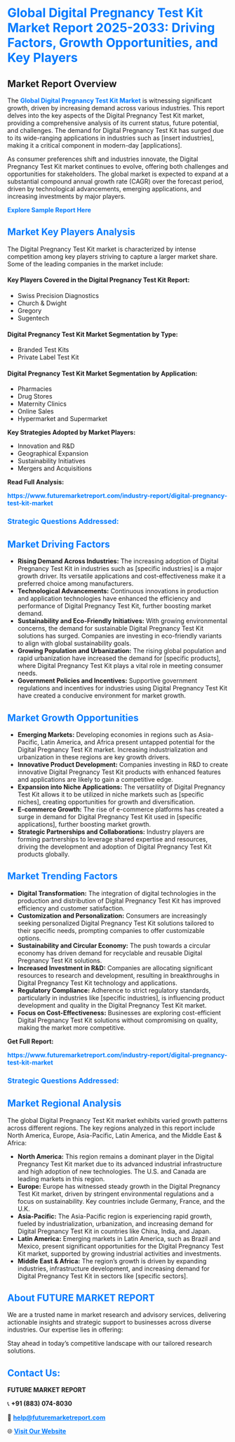 <h1 style="color: #007BFF;">Global Digital Pregnancy Test Kit Market Report 2025-2033: Driving Factors, Growth Opportunities, and Key Players</h1>

<section id="overview">
<h2>Market Report Overview</h2>
<p>The <a href="https://www.futuremarketreport.com/industry-report/digital-pregnancy-test-kit-market" style="color: #007BFF; text-decoration: none;"><strong>Global Digital Pregnancy Test Kit Market</strong></a> is witnessing significant growth, driven by increasing demand across various industries. This report delves into the key aspects of the Digital Pregnancy Test Kit market, providing a comprehensive analysis of its current status, future potential, and challenges. The demand for Digital Pregnancy Test Kit has surged due to its wide-ranging applications in industries such as [insert industries], making it a critical component in modern-day [applications].</p>
<p>As consumer preferences shift and industries innovate, the Digital Pregnancy Test Kit market continues to evolve, offering both challenges and opportunities for stakeholders. The global market is expected to expand at a substantial compound annual growth rate (CAGR) over the forecast period, driven by technological advancements, emerging applications, and increasing investments by major players.</p>
</section>

<section id="overview">
<p><a href="https://www.futuremarketreport.com/request-sample/reportId=54423" style="color: #007BFF; text-decoration: none;"><strong>Explore Sample Report Here</strong></a></p>
</section>

<section id="key-players">
<h2 style="color: #007BFF;">Market Key Players Analysis</h2>
<p>The Digital Pregnancy Test Kit market is characterized by intense competition among key players striving to capture a larger market share. Some of the leading companies in the market include:</p>
<h4>Key Players Covered in the Digital Pregnancy Test Kit Report:</h4>
<ul><li>Swiss Precision Diagnostics</li><li>Church &amp; Dwight</li><li>Gregory</li><li>Sugentech</li></ul>
<h4>Digital Pregnancy Test Kit Market Segmentation by Type:</h4>
<ul><li>Branded Test Kits</li><li>Private Label Test Kit</li></ul>

<h4>Digital Pregnancy Test Kit Market Segmentation by Application:</h4>
<ul><li>Pharmacies</li><li>Drug Stores</li><li>Maternity Clinics</li><li>Online Sales</li><li>Hypermarket and Supermarket</li></ul>
<p><strong>Key Strategies Adopted by Market Players:</strong></p>
<ul>
<li>Innovation and R&D</li>
<li>Geographical Expansion</li>
<li>Sustainability Initiatives</li>
<li>Mergers and Acquisitions</li>
</ul>
</section>

<section>
<p><strong>Read Full Analysis: </strong></p><a href="https://www.futuremarketreport.com/industry-report/digital-pregnancy-test-kit-market" style="color: #007BFF; text-decoration: none;"><strong>https://www.futuremarketreport.com/industry-report/digital-pregnancy-test-kit-market</strong></a>
<h3 style="color: #007BFF;">Strategic Questions Addressed:</h3>
</section>

<section id="driving-factors">
<h2 style="color: #007BFF;">Market Driving Factors</h2>
<ul>
<li><strong>Rising Demand Across Industries:</strong> The increasing adoption of Digital Pregnancy Test Kit in industries such as [specific industries] is a major growth driver. Its versatile applications and cost-effectiveness make it a preferred choice among manufacturers.</li>
<li><strong>Technological Advancements:</strong> Continuous innovations in production and application technologies have enhanced the efficiency and performance of Digital Pregnancy Test Kit, further boosting market demand.</li>
<li><strong>Sustainability and Eco-Friendly Initiatives:</strong> With growing environmental concerns, the demand for sustainable Digital Pregnancy Test Kit solutions has surged. Companies are investing in eco-friendly variants to align with global sustainability goals.</li>
<li><strong>Growing Population and Urbanization:</strong> The rising global population and rapid urbanization have increased the demand for [specific products], where Digital Pregnancy Test Kit plays a vital role in meeting consumer needs.</li>
<li><strong>Government Policies and Incentives:</strong> Supportive government regulations and incentives for industries using Digital Pregnancy Test Kit have created a conducive environment for market growth.</li>
</ul>
</section>

<section id="growth-opportunities">
<h2 style="color: #007BFF;">Market Growth Opportunities</h2>
<ul>
<li><strong>Emerging Markets:</strong> Developing economies in regions such as Asia-Pacific, Latin America, and Africa present untapped potential for the Digital Pregnancy Test Kit market. Increasing industrialization and urbanization in these regions are key growth drivers.</li>
<li><strong>Innovative Product Development:</strong> Companies investing in R&D to create innovative Digital Pregnancy Test Kit products with enhanced features and applications are likely to gain a competitive edge.</li>
<li><strong>Expansion into Niche Applications:</strong> The versatility of Digital Pregnancy Test Kit allows it to be utilized in niche markets such as [specific niches], creating opportunities for growth and diversification.</li>
<li><strong>E-commerce Growth:</strong> The rise of e-commerce platforms has created a surge in demand for Digital Pregnancy Test Kit used in [specific applications], further boosting market growth.</li>
<li><strong>Strategic Partnerships and Collaborations:</strong> Industry players are forming partnerships to leverage shared expertise and resources, driving the development and adoption of Digital Pregnancy Test Kit products globally.</li>
</ul>
</section>

<section id="trending-factors">
<h2 style="color: #007BFF;">Market Trending Factors</h2>
<ul>
<li><strong>Digital Transformation:</strong> The integration of digital technologies in the production and distribution of Digital Pregnancy Test Kit has improved efficiency and customer satisfaction.</li>
<li><strong>Customization and Personalization:</strong> Consumers are increasingly seeking personalized Digital Pregnancy Test Kit solutions tailored to their specific needs, prompting companies to offer customizable options.</li>
<li><strong>Sustainability and Circular Economy:</strong> The push towards a circular economy has driven demand for recyclable and reusable Digital Pregnancy Test Kit solutions.</li>
<li><strong>Increased Investment in R&D:</strong> Companies are allocating significant resources to research and development, resulting in breakthroughs in Digital Pregnancy Test Kit technology and applications.</li>
<li><strong>Regulatory Compliance:</strong> Adherence to strict regulatory standards, particularly in industries like [specific industries], is influencing product development and quality in the Digital Pregnancy Test Kit market.</li>
<li><strong>Focus on Cost-Effectiveness:</strong> Businesses are exploring cost-efficient Digital Pregnancy Test Kit solutions without compromising on quality, making the market more competitive.</li>
</ul>
</section>

<section>
<p><strong>Get Full Report: </strong></p><a href="https://www.futuremarketreport.com/industry-report/digital-pregnancy-test-kit-market" style="color: #007BFF; text-decoration: none;"><strong>https://www.futuremarketreport.com/industry-report/digital-pregnancy-test-kit-market</strong></a>
<h3 style="color: #007BFF;">Strategic Questions Addressed:</h3>
</section>


<section id="regional-analysis">
<h2 style="color: #007BFF;">Market Regional Analysis</h2>
<p>The global Digital Pregnancy Test Kit market exhibits varied growth patterns across different regions. The key regions analyzed in this report include North America, Europe, Asia-Pacific, Latin America, and the Middle East & Africa:</p>
<ul>
<li><strong>North America:</strong> This region remains a dominant player in the Digital Pregnancy Test Kit market due to its advanced industrial infrastructure and high adoption of new technologies. The U.S. and Canada are leading markets in this region.</li>
<li><strong>Europe:</strong> Europe has witnessed steady growth in the Digital Pregnancy Test Kit market, driven by stringent environmental regulations and a focus on sustainability. Key countries include Germany, France, and the U.K.</li>
<li><strong>Asia-Pacific:</strong> The Asia-Pacific region is experiencing rapid growth, fueled by industrialization, urbanization, and increasing demand for Digital Pregnancy Test Kit in countries like China, India, and Japan.</li>
<li><strong>Latin America:</strong> Emerging markets in Latin America, such as Brazil and Mexico, present significant opportunities for the Digital Pregnancy Test Kit market, supported by growing industrial activities and investments.</li>
<li><strong>Middle East & Africa:</strong> The region’s growth is driven by expanding industries, infrastructure development, and increasing demand for Digital Pregnancy Test Kit in sectors like [specific sectors].</li>
</ul>
</section>

<footer>
<h2 style="color: #007BFF;">About FUTURE MARKET REPORT</h2>
<p>We are a trusted name in market research and advisory services, delivering actionable insights and strategic support to businesses across diverse industries. Our expertise lies in offering:</p>

<p>Stay ahead in today’s competitive landscape with our tailored research solutions.</p>

<h2 style="color: #007BFF;">Contact Us:</h2>
<p><strong>FUTURE MARKET REPORT</strong></p>
<p>📞 <strong>+91 (883) 074-8030</strong></p>
<p>📧 <strong><a href="mailto:help@futuremarketreport.com" style="color: #007BFF;">help@futuremarketreport.com</a></strong></p>
<p>🌐 <strong><a href="https://www.futuremarketreport.com/" style="color: #007BFF;">Visit Our Website</a></strong></p>
</footer>